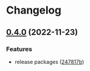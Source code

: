 # Changelog

## [0.4.0](https://github.com/ocavue/eslint-config/compare/eslint-config-prettier-v0.3.0...eslint-config-prettier-v0.4.0) (2022-11-23)


### Features

* release packages ([247817b](https://github.com/ocavue/eslint-config/commit/247817b1397b6291b5c800435a23748075d535f7))
